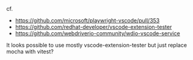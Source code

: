cf.
- https://github.com/microsoft/playwright-vscode/pull/353
- https://github.com/redhat-developer/vscode-extension-tester
- https://github.com/webdriverio-community/wdio-vscode-service

It looks possible to use mostly vscode-extension-tester
but just replace mocha with vitest?
